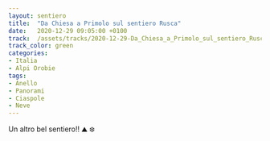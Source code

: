```yaml
---
layout: sentiero
title:  "Da Chiesa a Primolo sul sentiero Rusca"
date:   2020-12-29 09:05:00 +0100
track:  /assets/tracks/2020-12-29-Da_Chiesa_a_Primolo_sul_sentiero_Rusca.gpx
track_color: green
categories:
- Italia
- Alpi Orobie
tags:
- Anello
- Panorami
- Ciaspole
- Neve
---
```


Un altro bel sentiero!! :mountain: :snowflake: